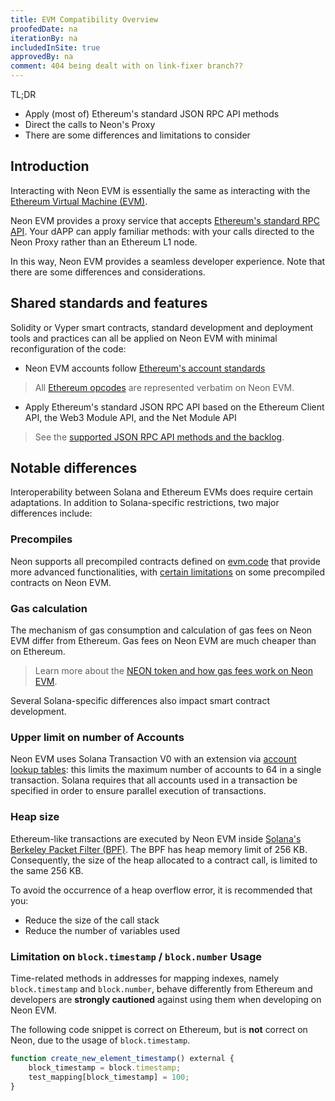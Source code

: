 ```yaml
---
title: EVM Compatibility Overview
proofedDate: na
iterationBy: na
includedInSite: true
approvedBy: na
comment: 404 being dealt with on link-fixer branch??
---
```


TL;DR

- Apply (most of) Ethereum's standard JSON RPC API methods
- Direct the calls to Neon's Proxy
- There are some differences and limitations to consider

## Introduction

Interacting with Neon EVM is essentially the same as interacting with the [Ethereum Virtual Machine (EVM)](https://ethereum.org/en/developers/docs/evm/).

Neon EVM provides a proxy service that accepts [Ethereum's standard RPC API](https://ethereum.github.io/execution-apis/api-documentation/). Your dAPP can apply familiar methods: with your calls directed to the Neon Proxy rather than an Ethereum L1 node.

In this way, Neon EVM provides a seamless developer experience. Note that there are some differences and considerations. 

## Shared standards and features

Solidity or Vyper smart contracts, standard development and deployment tools and practices can all be applied on Neon EVM with minimal reconfiguration of the code:

- Neon EVM accounts follow [Ethereum's account standards](https://ethereum.org/en/developers/docs/accounts/) 

> All [Ethereum opcodes](https://www.evm.codes/?fork=merge) are represented verbatim on Neon EVM. 

- Apply Ethereum's standard JSON RPC API based on the Ethereum Client API, the Web3 Module API, and the Net Module API

> See the [supported JSON RPC API methods and the backlog](./json_rpc_api_methods).

## Notable differences

Interoperability between Solana and Ethereum EVMs does require certain adaptations. In addition to Solana-specific restrictions, two major differences include:

### Precompiles
Neon supports all precompiled contracts defined on [evm.code](https://www.evm.codes/precompiled?fork=merge) that provide more advanced functionalities, with [certain limitations](./precompiles#limitations) on some precompiled contracts on Neon EVM.

### Gas calculation
The mechanism of gas consumption and calculation of gas fees on Neon EVM differ from Ethereum. Gas fees on Neon EVM are much cheaper than on Ethereum. 

> Learn more about the [NEON token and how gas fees work on Neon EVM](../../docs/tokens/gas_fees.mdx).

Several Solana-specific differences also impact smart contract development.

### Upper limit on number of Accounts
Neon EVM uses Solana Transaction V0 with an extension via [account lookup tables](https://docs.solana.com/developing/lookup-tables): this limits the maximum number of accounts to 64 in a single transaction. Solana requires that all accounts used in a transaction be specified in order to ensure parallel execution of transactions. 

### Heap size
Ethereum-like transactions are executed by Neon EVM inside [Solana's Berkeley Packet Filter (BPF)](https://docs.solana.com/developing/on-chain-programs/overview#berkeley-packet-filter-bpf). The BPF has heap memory limit of 256 KB. Consequently, the size of the heap allocated to a contract call, is limited to the same 256 KB.

To avoid the occurrence of a heap overflow error, it is recommended that you:
* Reduce the size of the call stack
* Reduce the number of variables used

### Limitation on `block.timestamp` / `block.number` Usage
Time-related methods in addresses for mapping indexes, namely `block.timestamp` and `block.number`, behave differently from Ethereum and developers are **strongly cautioned** against using them when developing on Neon EVM. 

The following code snippet is correct on Ethereum, but is **not** correct on Neon, due to the usage of `block.timestamp`.
```javascript
function create_new_element_timestamp() external {
	block_timestamp = block.timestamp;
	test_mapping[block_timestamp] = 100;
}
```
